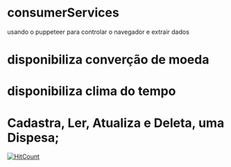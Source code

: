 # consumerServices
usando o puppeteer para controlar o navegador e extrair dados
# disponibiliza converção de moeda
# disponibiliza clima do tempo

# Cadastra, Ler, Atualiza e Deleta, uma Dispesa;

[![HitCount](http://hits.dwyl.com/Orion-News/consumerServices.svg)](http://hits.dwyl.com/Orion-News/consumerServices)
